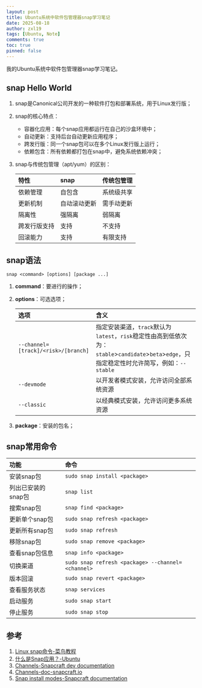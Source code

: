 ```yaml
---
layout: post
title: Ubuntu系统中软件包管理器snap学习笔记
date: 2025-08-18
author: zxl19
tags: [Ubuntu, Note]
comments: true
toc: true
pinned: false
---
```


我的Ubuntu系统中软件包管理器snap学习笔记。

<!-- more -->

## snap Hello World

1. snap是Canonical公司开发的一种软件打包和部署系统，用于Linux发行版；
2. snap的核心特点：

    - 容器化应用：每个snap应用都运行在自己的沙盒环境中；
    - 自动更新：支持后台自动更新应用程序；
    - 跨发行版：同一个snap包可以在多个Linux发行版上运行；
    - 依赖包含：所有依赖都打包在snap中，避免系统依赖冲突；

3. snap与传统包管理（apt/yum）的区别：

    | 特性 | snap | 传统包管理 |
    | :-- | :--- | :--- |
    | 依赖管理 | 自包含 | 系统级共享 |
    | 更新机制 | 自动滚动更新 | 需手动更新 |
    | 隔离性 | 强隔离 | 弱隔离 |
    | 跨发行版支持 | 支持 | 不支持 |
    | 回滚能力 | 支持 | 有限支持 |

## snap语法

```shell
snap <command> [options] [package ...]
```

1. **command**：要进行的操作；
2. **options**：可选选项；

    | 选项 | 含义 |
    | :---- | :---- |
    | `--channel=[track]/<risk>/[branch]` | 指定安装渠道，`track`默认为`latest`，`risk`稳定性由高到低依次为：`stable`>`candidate`>`beta`>`edge`，只指定稳定性时允许简写，例如：`--stable` |
    | `--devmode` | 以开发者模式安装，允许访问全部系统资源 |
    | `--classic` | 以经典模式安装，允许访问更多系统资源|

3. **package**：安装的包名；

## snap常用命令

| 功能 | 命令 |
| :--- | :--- |
| 安装snap包 | `sudo snap install <package>` |
| 列出已安装的snap包 | `snap list` |
| 搜索snap包 | `snap find <package>` |
| 更新单个snap包 | `sudo snap refresh <package>` |
| 更新所有snap包 | `sudo snap refresh` |
| 移除snap包 | `sudo snap remove <package>` |
| 查看snap包信息 | `snap info <package>` |
| 切换渠道 | `sudo snap refresh <package> --channel=<channel>` |
| 版本回滚 | `sudo snap revert <package>` |
| 查看服务状态 | `snap services` |
| 启动服务 | `sudo snap start` |
| 停止服务 | `sudo snap stop` |

## 参考

1. [Linux snap命令-菜鸟教程](https://www.runoob.com/linux/linux-comm-snap.html)
2. [什么是Snap应用？-Ubuntu](https://cn.ubuntu.com/blog/what-is-snap-application)
3. [Channels-Snapcraft dev documentation](https://documentation.ubuntu.com/snapcraft/latest/reference/channels/)
4. [Channels-doc-snapcraft.io](https://forum.snapcraft.io/t/channels/551)
5. [Snap install modes-Snapcraft documentation](https://snapcraft.io/docs/install-modes)
